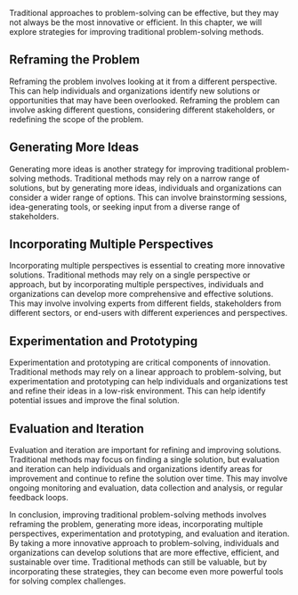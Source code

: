 
Traditional approaches to problem-solving can be effective, but they may not always be the most innovative or efficient. In this chapter, we will explore strategies for improving traditional problem-solving methods.

Reframing the Problem
---------------------

Reframing the problem involves looking at it from a different perspective. This can help individuals and organizations identify new solutions or opportunities that may have been overlooked. Reframing the problem can involve asking different questions, considering different stakeholders, or redefining the scope of the problem.

Generating More Ideas
---------------------

Generating more ideas is another strategy for improving traditional problem-solving methods. Traditional methods may rely on a narrow range of solutions, but by generating more ideas, individuals and organizations can consider a wider range of options. This can involve brainstorming sessions, idea-generating tools, or seeking input from a diverse range of stakeholders.

Incorporating Multiple Perspectives
-----------------------------------

Incorporating multiple perspectives is essential to creating more innovative solutions. Traditional methods may rely on a single perspective or approach, but by incorporating multiple perspectives, individuals and organizations can develop more comprehensive and effective solutions. This may involve involving experts from different fields, stakeholders from different sectors, or end-users with different experiences and perspectives.

Experimentation and Prototyping
-------------------------------

Experimentation and prototyping are critical components of innovation. Traditional methods may rely on a linear approach to problem-solving, but experimentation and prototyping can help individuals and organizations test and refine their ideas in a low-risk environment. This can help identify potential issues and improve the final solution.

Evaluation and Iteration
------------------------

Evaluation and iteration are important for refining and improving solutions. Traditional methods may focus on finding a single solution, but evaluation and iteration can help individuals and organizations identify areas for improvement and continue to refine the solution over time. This may involve ongoing monitoring and evaluation, data collection and analysis, or regular feedback loops.

In conclusion, improving traditional problem-solving methods involves reframing the problem, generating more ideas, incorporating multiple perspectives, experimentation and prototyping, and evaluation and iteration. By taking a more innovative approach to problem-solving, individuals and organizations can develop solutions that are more effective, efficient, and sustainable over time. Traditional methods can still be valuable, but by incorporating these strategies, they can become even more powerful tools for solving complex challenges.
